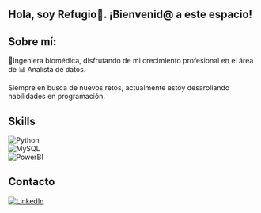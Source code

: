 ## Hola, soy Refugio👋. ¡Bienvenid@ a este espacio!

<!--
**mrefugionv/mrefugionv** is a ✨ _special_ ✨ repository because its `README.md` (this file) appears on your GitHub profile.

Here are some ideas to get you started:

- 🔭 I’m currently working on Data Analisys Projects
- 🌱 I’m currently learning  Python, SQL.
-->

## Sobre mí: 
🦽Ingeniera biomédica, disfrutando de mi crecimiento profesional en el área de  📊 Analista de datos.

Siempre en busca de nuevos retos, actualmente estoy desarollando habilidades en programación.

## Skills

![Python](https://img.shields.io/badge/:Python-024A86?style=for-the-badge&logo=python&logoColor=white&labelColor=101010)</br>
![MySQL](https://img.shields.io/badge/:MySQL-E36B26?style=for-the-badge&logo=mysql&logoColor=white&labelColor=101010)</br>
![PowerBI](https://img.shields.io/badge/:PowerBI-8C4966?style=for-the-badge&logo=microstrategy&logoColor=white&labelColor=101010)</br>

## Contacto

[![LinkedIn](https://img.shields.io/badge/:LinkedIn-8C4966?style=for-the-badge&logo=librarything&logoColor=white&labelColor=101010)](www.linkedin.com/in/refugio-noriega)



